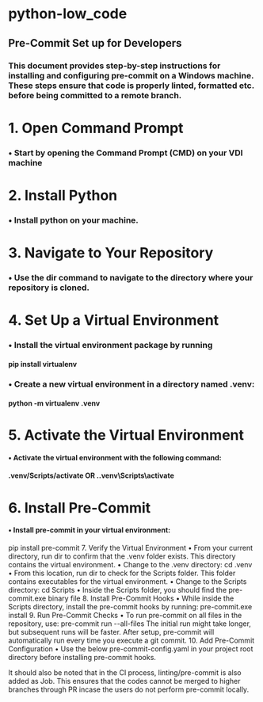 # python-low_code
## Pre-Commit Set up for Developers
### This document provides step-by-step instructions for installing and configuring pre-commit on a Windows machine. These steps ensure that code is properly linted, formatted etc. before being committed to a remote branch.
# 1. Open Command Prompt
### •	Start by opening the Command Prompt (CMD) on your VDI machine
# 2. Install Python
### •	Install python on your machine.
# 3. Navigate to Your Repository
### •	Use the dir command to navigate to the directory where your repository is cloned.
# 4. Set Up a Virtual Environment
### •	Install the virtual environment package by running
#### pip install virtualenv
### •	Create a new virtual environment in a directory named .venv:
#### python -m virtualenv .venv
# 5. Activate the Virtual Environment
#### •	Activate the virtual environment with the following command:
#### .venv/Scripts/activate OR .\.venv\Scripts\activate
# 6. Install Pre-Commit
#### •	Install pre-commit in your virtual environment:
pip install pre-commit
7. Verify the Virtual Environment
•	From your current directory, run dir to confirm that the .venv folder exists. This directory contains the virtual environment.
•	Change to the .venv directory:
cd .venv
•	From this location, run dir to check for the Scripts folder. This folder contains executables for the virtual environment.
•	Change to the Scripts directory:
cd Scripts
•	Inside the Scripts folder, you should find the pre-commit.exe binary file
8. Install Pre-Commit Hooks
•	While inside the Scripts directory, install the pre-commit hooks by running:
pre-commit.exe install
9. Run Pre-Commit Checks
•	To run pre-commit on all files in the repository, use:
pre-commit run --all-files
The initial run might take longer, but subsequent runs will be faster. After setup, pre-commit will automatically run every time you execute a git commit.
10. Add Pre-Commit Configuration
•	Use the below pre-commit-config.yaml in your project root directory before installing pre-commit hooks.
 
It should also be noted that in the CI process, linting/pre-commit is also added as Job. This ensures that the codes cannot be merged to higher branches through PR incase the users do not perform pre-commit locally.
